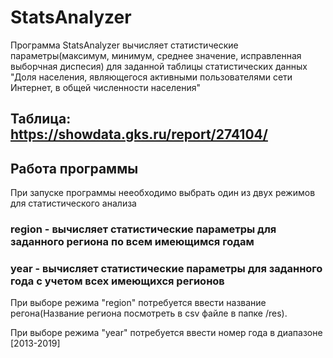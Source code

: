 # StatsAnalyzer

Программа StatsAnalyzer вычисляет статистические параметры(максимум, минимум, среднее значение, исправленная выборчная диспесия) для заданной таблицы статистических данных "Доля населения, являющегося активными пользователями сети Интернет, в общей численности населения"

## Таблица: https://showdata.gks.ru/report/274104/

## Работа программы

При запуске программы нееобходимо выбрать один из двух режимов для статистического анализа

### region - вычисляет статистические параметры для заданного региона по всем имеющимся годам
### year - вычисляет статистические параметры для заданного года с учетом всех имеющихся регионов 

При выборе режима "region" потребуется ввести название регона(Название региона посмотреть в csv файле в папке /res).

При выборе режима "year" потребуется ввести номер года в диапазоне [2013-2019]